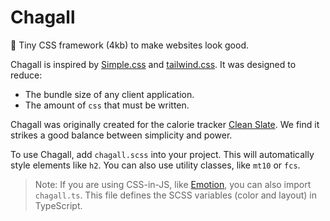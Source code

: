 # Chagall

🎨 Tiny CSS framework (4kb) to make websites look good.

Chagall is inspired by [Simple.css](https://simplecss.org/) and [tailwind.css](https://tailwindcss.com/). It was designed to reduce:

- The bundle size of any client application.
- The amount of `css` that must be written.

Chagall was originally created for the calorie tracker [Clean Slate](https://github.com/successible/cleanslate). We find it strikes a good balance between simplicity and power.

To use Chagall, add `chagall.scss` into your project. This will automatically style elements like `h2`. You can also use utility classes, like `mt10` or `fcs`.

> Note: If you are using CSS-in-JS, like [Emotion](https://emotion.sh/), you can also import `chagall.ts`. This file defines the SCSS variables (color and layout) in TypeScript.
